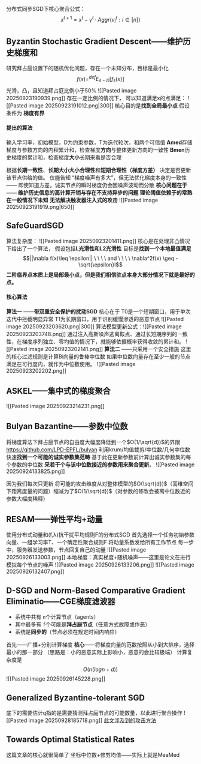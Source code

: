 分布式同步SGD下核心聚合公式：
$$x^{t+1} = x^{t} - γ^{t} ·Aggr({v_i^t : i\in [n] ​})$$

## **Byzantin Stochastic Gradient Descent——维护历史梯度和**
研究拜占庭设置下的随机优化问题，存在一个未知分布，目标是最小化$$f(x) =^{def} E_{s-D}[f_s(x)]$$
光滑，凸，且知道拜占庭比例小于50%
![[Pasted image 20250923190939.png]]
存在一定比例的情况下， 可以知道满足x的点满足：
![[Pasted image 20250923191012.png|300]]
核心目的是**找到全局最小点**
假设条件为 **梯度有界**
#### 提出的算法
输入学习率，初始模型，D为约束参数，T为迭代轮次，和两个可信值
**Amed**存储梯度与参数方向的内积累计和，检查梯度**方向**与整体更新方向的一致性
**Bmen**历史梯度的累计和，检查梯度**大小**长期来看是否合理

根据**长期一致性**、**长期大小大小合理性**和**短期合理性（梯度方差）** 决定是否更新该节点供给的值。
仅能告知 “梯度噪声有多大”，但无法优化梯度本身的一致性 —— 即使知道方差，诚实节点的瞬时梯度仍会因噪声波动而分散
**核心问题在于——
    维护历史信息的高计算开销与存在不支持异步的问题**
    **理论阈值依赖于的常熟在一般情况下未知**
    **无法解决触发器注入式的攻击**
![[Pasted image 20250923191919.png|650]]

## SafeGuardSGD
算法复杂度：
![[Pasted image 20250923201411.png]]
核心是在处理非凸情况下给出了一个算法，
假设包括**L光滑性和L2光滑性**
目标是**找到一个本地最值满足**
$$||\nabla f(x)\leq \epsilon|| \ \ \ \ and \ \ \ \ \nabla^2f(x) \geq - \sqrt{\epsilon}I$$
**二阶临界点本质上是局部最小点，但是我们相信驻点本身大部分情况下就是最好的点。**
#### 核心算法
**算法一** ——**带双重安全保护的扰动SGD**
核心在于
T0是一个短期窗口，用于单次迭代中拦截明显异常
T1为长期窗口，用于识别缓慢渗透的恶意节点
![[Pasted image 20250923203620.png|300]]
算法模型更新公式：![[Pasted image 20250923203748.png]]
通过注入高斯噪声逃离鞍点、通过长短期序列的一致性，在梯度序列独立、零均值的情况下，就能够依据概率获得收敛的累计和。
![[Pasted image 20250923202141.png]]
**算法二** ——只采用一个安全措施
这里的核心过滤规则是计算Bi向量的鲁棒中位数
如果中位数向量存在至少一般的节点满足在可行度内，就作为中位数使用。
![[Pasted image 20250923202202.png]]

## ASKEL——集中式的梯度聚合
![[Pasted image 20250923214231.png]]

## Bulyan Bazantine——参数中位数
将梯度算法下拜占庭节点的自由度大幅度降低到一个$O(1/\sqrt{d})$的界限
https://github.com/LPD-EPFL/bulyan
利用krum/均值裁剪/中位数/几何中位数快速**找到一个可能的诚实参数集范畴**
基于此在更新参数前计算出诚实参数集的每个参数的中位数
**采若干个与该中位数接近的参数用来聚合更新**。
![[Pasted image 20250924133825.png]]

因为我们每次只更新
将可能的攻击维度从对整体模型的$O(\sqrt{d})$（高维空间下距离度量的问题）缩减为了$O(1/\sqrt{d})$（对参数的修改会被离中位数近的参数大幅度稀释）

## RESAM——弹性平均+动量
使用分布式动量和(f,λ)抗干扰平均规则F的分布式SGD
首先选择一个任务初始参数向量、一组学习率T、一个确定性聚合规则F
将动量系数发给所有工作节点
每一步中，服务器发送参数，节点回复自己的动量
![[Pasted image 20250926133003.png]]
本地梯度：真实梯度+随机噪声——这里是论文在进行模拟每个节点的噪声
![[Pasted image 20250926133206.png]]
![[Pasted image 20250926132407.png]]


## D-SGD and Norm-Based  Comparative Gradient Eliminatio——CGE梯度滤波器
- 系统中共有 `n`个计算节点（agents）
- 其中最多有 `f`个可能是​**​拜占庭节点​**​（任意方式故障或作恶）
- 系统是​**​同步的​**​（节点必须在规定时间内响应）

首先——广播+分别计算梯度
**核心**——将梯度向量的范数按照从小到大排序，选择最小的那一部分
（思路是：小的恶意实际上影响小，恶意的会比较极端）
计算复杂度是$$O(n(logn+d))$$
![[Pasted image 20250926145228.png]]
## Generalized Byzantine-tolerant SGD
底下的需要估计q指的是需要猜测拜占庭节点的可能数量，以此进行聚合操作
![[Pasted image 20250928185718.png]]
[此文涉及到的攻击方法](obsidian://open?vault=Note&file=%E8%AE%BA%E6%96%87%E7%A0%94%E7%A9%B6%2F2025.9.29%2F%E5%B8%B8%E8%A7%81%E6%94%BB%E5%87%BB%E6%96%B9%E6%B3%95)

## Towards Optimal Statistical Rates
这篇文章的核心就很简单了
坐标中位数+修剪均值——实际上就是MeaMed
